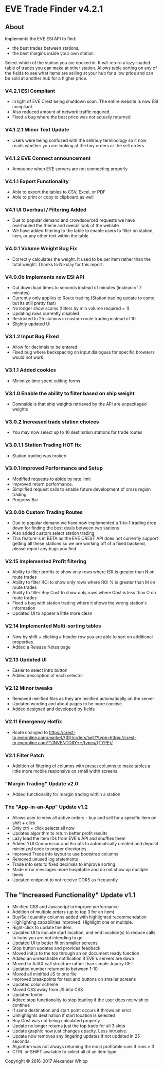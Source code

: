 # EVE Trade Finder v4.2.1

## About
Implements the EVE ESI API to find:

* the best trades between stations.
* the best margins inside your own station.

Select which of the station you are docked in. It will return a lazy-loaded table of trades you can make at other station. Allows table sorting on any of the fields to see what items are selling at your hub for a low price and can be sold at another hub for a higher price.

### V4.2.1 ESI Compliant
* In light of EVE Crest being shutdown soon. The entire website is now ESI compliant.
* Also reduced amount of network traffic required.
* Fixed a bug where the best price was not actually returned.

### V4.1.2.1 Minor Text Update
* Users were being confused with the sell/buy terminology so it now reads whether you are looking at the buy orders or the sell orders

### V4.1.2 EVE Connect announcement
* Announce when EVE servers are not connecting properly

### V4.1.1 Export Functionality
* Able to export the tables to CSV, Excel, or PDF
* Able to print or copy to clipboard as well

### V4.1 UI Overhaul / Filtering Added
* Due to popular demand and crowdsourced requests we have overhauled the theme and overall look of the website
* We have added filtering to the table to enable users to filter on station, item, or any other text within the table

### V4.0.1 Volume Weight Bug Fix
* Correctly calculates the weight. It used to be per item rather than the total weight. Thanks to Nikolay for this report.

### V4.0.0b Implements new ESI API
* Cut down load times to seconds instead of minutes (instead of 7 minutes)
* Currently only applies to Route trading (Station trading update to come but its still pretty fast)
* No longer show scams (filters by min volume required = 1)
* Updating rows currently disabled
* Restricted to 25 stations in custom route trading instead of 10.
* Slightly updated UI

### V3.1.2 Input Bug Fixed
* Allow for decimals to be entered
* Fixed bug where backspacing on input dialogues for specific browsers would not work.

### V3.1.1 Added cookies
* Minimize time spent editing forms

### V3.1.0 Enable the ability to filter based on ship weight
* Downside is that ship weights retrieved by the API are unpackaged weights

### V3.0.2 Increased trade station choices
* You may now select up to 10 destination stations for trade routes

### V3.0.1.1 Station Trading HOT fix
* Station trading was broken

### V3.0.1 Improved Performance and Setup
* Modified requests to abide by rate limit
* Improved return performance.
* Simplified request calls to enable future development of cross region trading
* Progress Bar

### V3.0.0b Custom Trading Routes
* Due to popular demand we have now implemented a 1-to-1 trading drop down for finding the best deals between two stations
* Also added custom select station trading
* This feature is in BETA as the EVE CREST API does not currently support getting all these stations so we are working off of a fixed backend, please report any bugs you find

### V2.15 Implemented Profit filtering
* Ability to filter profits to show only rows where ISK is greater than N on route trades
* Ability to filter ROI to show only rows where ROI % is greater than M on route trades
* Ability to filter Buy Cost to show only rows where Cost is less than O on route trades
* Fixed a bug with station trading where it shows the wrong station's information
* Updated UI to appear a little more clean

### V2.14 Implemented Multi-sorting tables
* Now by shift + clicking a header row you are able to sort on additional properties.
* Added a Release Notes page

### V2.13 Updated UI
* Easier to select intro button
* Added description of each selector

### V2.12 Minor tweaks
* Removed minified files as they are minified automatically on the server
* Updated wording and about pages to be more concise
* Added designed and developed by fields

### V2.11 Emergency Hotfix
* Route changed to https://crest-tq.eveonline.com/market/{ID}/orders/sell/?type=https://crest-tq.eveonline.com**/INVENTORY**/types/{TYPE}/

### V2.1 Filter Patch
* Addition of filtering of columns with preset columns to make tables a little more mobile responsive on small width screens.

### "Margin Trading" Update v2.0
* Added functionality for margin trading within a station

### The "App-in-an-App" Update v1.2
* Allows user to view all active orders - buy and sell for a specific item on shift + click
* Only ctrl + click selects all now
* Updates algorithm to return better profit results
* Lazy load the item IDs from EVE's API and shuffles them
* Added YUI Compressor and Scripts to automatically created and deposit minimized code to proper directories
* Improved Trade info layout to use bootstrap columns
* Removed unused log statements
* Trade info sets to fixed decimals to improve sorting
* Made error messages more hospitable and do not show up multiple times
* Updated endpoint to not receive CORS as frequently

## The "Increased Functionality" Update v1.1
* Minified CSS and Javascript to improve performance
* Addition of multiple orders (up to top 3 for an item)
* Buy/Sell quantity columns added with highlighted recommendation
* Highlighting capabilities improved. Highlight one or multiple.
* Right-click to update the item.
* Updated UI to include start location, and end location(s) to reduce calls to hubs you are not intending to go
* Updated UI to better fit on smaller screens
* Stop button updates and provides feedback
* Moved init.js to the top through an on document ready function
* Added an unreachable notification if EVE's servers are down
* Moved to AJAX call structure rather than simple Jquery GET
* Updated number returned to between 1-10
* Moved all minified JS to one file
* Improved breakpoints for text and buttons on smaller screens
* Updated color scheme
* Moved CSS away from JS into CSS
* Updated footer
* Added stop functionality to stop loading if the user does not wish to continue
* If same destination and start point occurs it throws an error
* Unhighlights destination if start location is selected
* Buy Cost was not being calculated properly
* Update no longer returns just the top trade for all 3 slots
* Update graphic now just changes opacity. Less intrusive.
* Update now removes any lingering updates if not updated in 25 seconds.
* Algorithm was not always returning the most profitable runs  if runs > 3
* CTRL or SHIFT available to select all of an item type


Copyright © 2016-2017 Alexander Whipp
